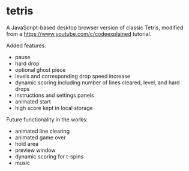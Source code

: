# tetris

A JavaScript-based desktop browser version of classic Tetris, modified from a https://www.youtube.com/c/codeexplained tutorial.

Added features:
  - pause
  - hard drop
  - optional ghost piece
  - levels and corresponding drop speed increase
  - dynamic scoring including number of lines cleared, level, and hard drops
  - instructions and settings panels
  - animated start
  - high score kept in local storage

Future functionality in the works:
  - animated line clearing
  - animated game over
  - hold area
  - preview window
  - dynamic scoring for t-spins
  - music
